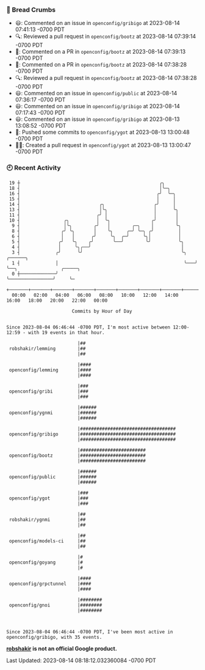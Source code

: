 ### 🍞 Bread Crumbs

 * 😃: Commented on an issue in `openconfig/gribigo` at 2023-08-14 07:41:13 -0700 PDT
 * 🔍: Reviewed a pull request in  `openconfig/bootz` at 2023-08-14 07:39:14 -0700 PDT
 * 💬: Commented on a PR in  `openconfig/bootz` at 2023-08-14 07:39:13 -0700 PDT
 * 💬: Commented on a PR in  `openconfig/bootz` at 2023-08-14 07:38:28 -0700 PDT
 * 🔍: Reviewed a pull request in  `openconfig/bootz` at 2023-08-14 07:38:28 -0700 PDT
 * 😃: Commented on an issue in `openconfig/public` at 2023-08-14 07:36:17 -0700 PDT
 * 😃: Commented on an issue in `openconfig/gribigo` at 2023-08-14 07:17:43 -0700 PDT
 * 😃: Commented on an issue in `openconfig/gribigo` at 2023-08-13 13:08:52 -0700 PDT
 * 🚢: Pushed some commits to `openconfig/ygot` at 2023-08-13 13:00:48 -0700 PDT
 * ✍🏼: Created a pull request in `openconfig/ygot` at 2023-08-13 13:00:47 -0700 PDT

### 🕘 Recent Activity
```
 19 ┼                                                   ╭╮
 18 ┤                                                   │╰─╮
 16 ┤                                                  ╭╯  ╰─╮
 15 ┤                                                  │     │
 14 ┤                             ╭╮                  ╭╯     │
 13 ┤                             │╰╮                 │      ╰╮
 11 ┤                            ╭╯ │                 │       │
 10 ┤                ╭╮          │  ╰╮               ╭╯       │
  9 ┤                │╰╮        ╭╯   │        ╭─╮    │        ╰╮
  8 ┤               ╭╯ ╰╮       │    ╰╮     ╭─╯ ╰─╮ ╭╯         │
  6 ┤               │   │      ╭╯     ╰╮  ╭─╯     ╰╮│          │
  5 ┤              ╭╯   ╰╮    ╭╯       ╰──╯        ╰╯          ╰╮
  4 ┤              │     ╰╮╭──╯                                 │
  3 ┤             ╭╯      ╰╯                                    ╰╮   ╭──────╮
  1 ┤             │                                              ╰───╯      ╰──╮                ╭─────╮
  0 ┼─────────────╯                                                            ╰────────────────╯     ╰─
    +───────+───────+───────+───────+───────+───────+───────+───────+───────+───────+───────+───────+────
  00:00   02:00   04:00   06:00   08:00   10:00   12:00   14:00   16:00   18:00   20:00   22:00   00:00   

						Commits by Hour of Day


Since 2023-08-04 06:46:44 -0700 PDT, I'm most active between 12:00-12:59 - with 19 events in that hour.

```



```
                          |##
 robshakir/lemming        |##
                          |##

                          |####
 openconfig/lemming       |####
                          |####

                          |###
 openconfig/gribi         |###
                          |###

                          |######
 openconfig/ygnmi         |######
                          |######

                          |###################################
 openconfig/gribigo       |###################################
                          |###################################

                          |########################
 openconfig/bootz         |########################
                          |########################

                          |######
 openconfig/public        |######
                          |######

                          |###
 openconfig/ygot          |###
                          |###

                          |##
 robshakir/ygnmi          |##
                          |##

                          |##
 openconfig/models-ci     |##
                          |##

                          |#
 openconfig/goyang        |#
                          |#

                          |####
 openconfig/grpctunnel    |####
                          |####

                          |########
 openconfig/gnoi          |########
                          |########



Since 2023-08-04 06:46:44 -0700 PDT, I've been most active in openconfig/gribigo, with 35 events.

```
**[robshakir](mailto:robjs@google.com) is not an official Google product.**  


Last Updated: 2023-08-14 08:18:12.032360084 -0700 PDT

